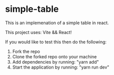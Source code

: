 # simple-table
This is an implemenation of a simple table in react. 

This project uses: Vite && React!

If you would like to test this then do the following:
1. Fork the repo
2. Clone the forked repo onto your machine
2. Add dependencies by running: "yarn add"
3. Start the application by running: "yarn run dev" 
